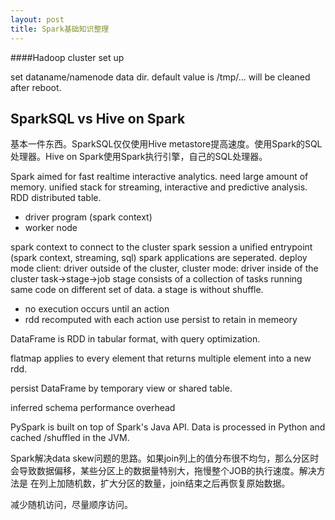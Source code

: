 ```yaml
---
layout: post
title: Spark基础知识整理
---
```


####Hadoop cluster set up

set dataname/namenode data dir. default value is /tmp/... will be cleaned after reboot.


## SparkSQL vs Hive on Spark

基本一件东西。SparkSQL仅仅使用Hive metastore提高速度。使用Spark的SQL处理器。Hive on Spark使用Spark执行引擎，自己的SQL处理器。

Spark aimed for fast realtime interactive analytics. need large amount of memory. unified stack for streaming, interactive and predictive analysis. RDD distributed table.

- driver program (spark context)
- worker node

spark context to connect to the cluster
spark session a unified entrypoint (spark context, streaming, sql)
spark applications are seperated.
deploy mode client: driver outside of the cluster, cluster mode: driver inside of the cluster
task->stage->job
stage consists of a collection of tasks running same code on different set of data. a stage is without shuffle.

- no execution occurs until an action
- rdd recomputed with each action use persist to retain in memeory

DataFrame is RDD in tabular format, with query optimization.

flatmap applies to every element that returns multiple element into a new rdd.

persist DataFrame by temporary view or shared table.

inferred schema performance overhead

PySpark is built on top of Spark's Java API. Data is processed in Python and cached /shuffled in the JVM.

Spark解决data skew问题的思路。如果join列上的值分布很不均匀，那么分区时会导致数据偏移，某些分区上的数据量特别大，拖慢整个JOB的执行速度。解决方法是
在列上加随机数，扩大分区的数量，join结束之后再恢复原始数据。

减少随机访问，尽量顺序访问。


